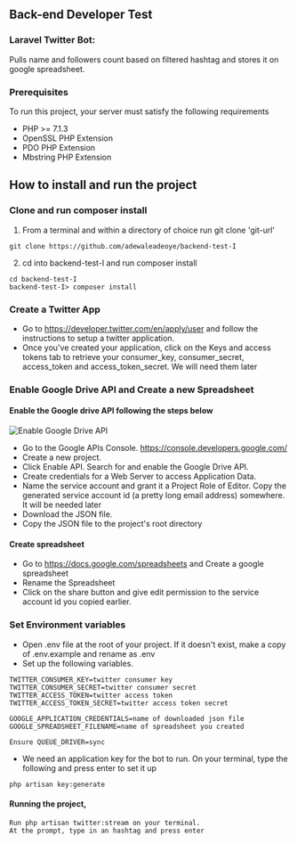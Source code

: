 ## Back-end Developer Test

### Laravel Twitter Bot: 

Pulls name and followers count based on filtered hashtag and stores it on google spreadsheet.

### Prerequisites
To run this project, your server must satisfy the following requirements
* PHP >= 7.1.3
* OpenSSL PHP Extension
* PDO PHP Extension
* Mbstring PHP Extension

## How to install and run the project

### Clone and run composer install
1. From a terminal and within a directory of choice run git clone 'git-url'
```
git clone https://github.com/adewaleadeoye/backend-test-I
```
2. cd into backend-test-I and run composer install
```
cd backend-test-I
backend-test-I> composer install
```
### Create a Twitter App
- Go to https://developer.twitter.com/en/apply/user and follow the instructions to setup a twitter application. 
- Once you've created your application, click on the Keys and access tokens tab to retrieve your consumer_key, consumer_secret, access_token and access_token_secret. We will need them later

### Enable Google Drive API and Create a new Spreadsheet
#### Enable the Google drive API following the steps below
![Enable Google Drive API](https://s3.amazonaws.com/com.twilio.prod.twilio-docs/original_images/google-developer-console.gif)
- Go to the Google APIs Console. https://console.developers.google.com/
- Create a new project.
- Click Enable API. Search for and enable the Google Drive API.
- Create credentials for a Web Server to access Application Data.
- Name the service account and grant it a Project Role of Editor. Copy the generated service account id (a pretty long email address) somewhere. It will be needed later
- Download the JSON file.
- Copy the JSON file to the project's root directory
#### Create spreadsheet
- Go to https://docs.google.com/spreadsheets and Create a google spreadsheet 
- Rename the Spreadsheet
- Click on the share button and give edit permission to the service account id you copied earlier.

### Set Environment variables
- Open .env file at the root of your project. If it doesn't exist, make a copy of .env.example and rename as .env
- Set up the following variables.
```
TWITTER_CONSUMER_KEY=twitter consumer key
TWITTER_CONSUMER_SECRET=twitter consumer secret
TWITTER_ACCESS_TOKEN=twitter access token
TWITTER_ACCESS_TOKEN_SECRET=twitter access token secret

GOOGLE_APPLICATION_CREDENTIALS=name of downloaded json file 
GOOGLE_SPREADSHEET_FILENAME=name of spreadsheet you created

Ensure QUEUE_DRIVER=sync
```
- We need an application key for the bot to run. On your terminal, type the following and press enter to set it up
```
php artisan key:generate
```
#### Running the project,
```
Run php artisan twitter:stream on your terminal.
At the prompt, type in an hashtag and press enter
```
